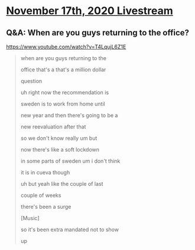 # [November 17th, 2020 Livestream](../2020-11-17.md)
## Q&A: When are you guys returning to the office?
https://www.youtube.com/watch?v=T4LqujL6Z1E
> when are you guys returning to the
>
> office that's a that's a million dollar
>
> question
>
> uh right now the recommendation is
>
> sweden is to work from home until
>
> new year and then there's going to be a
>
> new reevaluation after that
>
> so we don't know really um but
>
> now there's like a soft lockdown
>
> in some parts of sweden um i don't think
>
> it is in cueva though
>
> uh but yeah like the couple of last
>
> couple of weeks
>
> there's been a surge
>
> [Music]
>
> so it's been extra mandated not to show
>
> up
>
